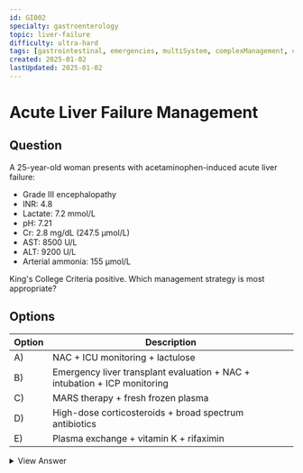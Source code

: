 ```yaml
---
id: GI002
specialty: gastroenterology
topic: liver-failure
difficulty: ultra-hard
tags: [gastrointestinal, emergencies, multiSystem, complexManagement, claude35Sonnet]
created: 2025-01-02
lastUpdated: 2025-01-02
---
```


# Acute Liver Failure Management

## Question
A 25-year-old woman presents with acetaminophen-induced acute liver failure:
- Grade III encephalopathy
- INR: 4.8
- Lactate: 7.2 mmol/L
- pH: 7.21
- Cr: 2.8 mg/dL (247.5 µmol/L)
- AST: 8500 U/L
- ALT: 9200 U/L
- Arterial ammonia: 155 µmol/L

King's College Criteria positive. Which management strategy is most appropriate?

## Options
| Option | Description |
|--------|-------------|
| A)     | NAC + ICU monitoring + lactulose |
| B)     | Emergency liver transplant evaluation + NAC + intubation + ICP monitoring |
| C)     | MARS therapy + fresh frozen plasma |
| D)     | High-dose corticosteroids + broad spectrum antibiotics |
| E)     | Plasma exchange + vitamin K + rifaximin |

<details>
<summary>View Answer</summary>

## Correct Answer
B

## Explanation
1. Correct Answer (B) Rationale:
   - Emergency transplant indicated:
     * Meets King's College Criteria
     * Poor prognostic indicators
     * Rapid deterioration
   - Supportive care needed:
     * NAC continues despite late presentation
     * Airway protection for encephalopathy
     * ICP monitoring guides management

2. Why Other Options Are Wrong:
   - Option A:
     * Insufficient for severity
     * Missing airway protection
     * Delays definitive therapy
   
   - Option C:
     * MARS unproven in acute setting
     * Delays transplant evaluation
     * Insufficient alone
   
   - Option D:
     * No role for steroids
     * May increase infection risk
     * Doesn't address underlying problem
   
   - Option E:
     * Inadequate support
     * Missing key interventions
     * Won't prevent progression

3. Additional Considerations:
   - Time-sensitive decisions crucial
   - Multi-organ support required
   - Prevention of complications vital

## References
- AASLD Guidelines 2022: "Acute Liver Failure"
- NEJM 2020: "Management of Acute Liver Failure"
- Lancet 2019: "Acute Liver Failure: A Clinical Review"
</details>
